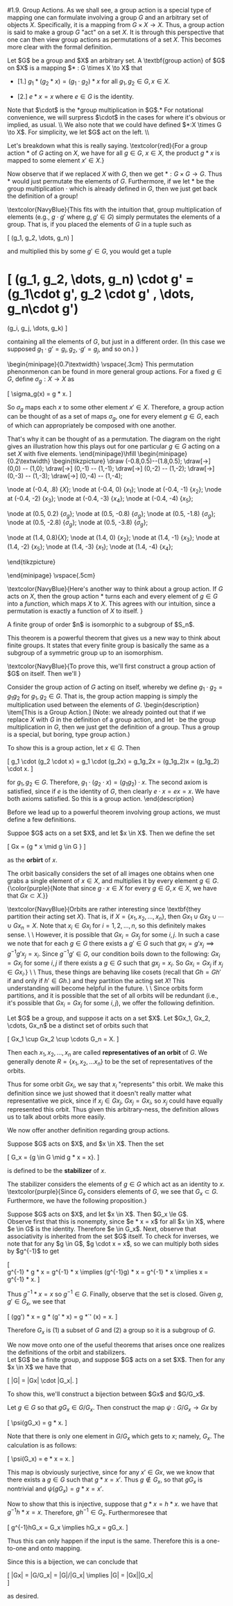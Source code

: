 #1.9. Group Actions.
As we shall see, a group action is a special type of mapping one can
formulate involving a group $G$ and an arbitrary set of objects $X$.
Specifically, it is a mapping from $G \times X \to X$.
Thus, a group action is said to make a group $G$ "act" on a set
$X$. It is through this perspective that one can then view group
actions as permutations of a set $X$. This becomes more clear with
the formal definition. 


<span style="display:block" class="definition">
Let $G$ be a group and $X$ an arbitrary set. A \textbf{group
action} of $G$ on $X$ is a mapping $* : G \times X \to X$
that 

* [1.] $g_1 * (g_2 * x) = (g_1 \cdot g_2) * x$ for
all $g_1, g_2 \in G, x \in X$.



* [2.] $e * x = x$ where $e \in G$ is the identity.



</span>
Note that $\cdot$ is the *group multiplication in $G$.* For
notational convenience, we will surpress $\cdot$ in the cases for
where it's obvious or implied, as usual.
\\
We also note that we could have defined $*:X \times G \to X$. For
simplicity, we let $G$ act on the left.
\\  

Let's breakdown what this is really saying.
\textcolor{red}{For a group
action $*$ of $G$ acting on $X$, we have for all $g \in G$, $x \in
X$, the product $g * x$ is mapped to some element $x' \in X$.}

Now observe that if
we replaced $X$ with $G$, then we get $* : G \times G \to G$.
Thus $*$ would just permutate the elements of $G$.
Furthermore, if we let $*$ be the group multiplication $\cdot$ which
is already defined in $G$, then we just get back the definition of
a group! 

\textcolor{NavyBlue}{This fits with the intuition that,
group multiplication of elements (e.g., $g \cdot g'$ where $g, g'
\in G$) simply permutates the elements of a group. That is, if 
you placed the elements of $G$ in a tuple such as 

\[
(g_1, g_2, \dots, g_n)
\]

and multiplied this by some $g' \in G$, you would get a tuple 

\[
(g_1, g_2, \dots, g_n) \cdot g' 
= (g_1\cdot g', g_2 \cdot g' , \dots, g_n\cdot g')
=
(g_i, g_j, \dots, g_k)
\]

containing all the elements of $G$, but just in a different order.
(In this case we supposed $g_1 \cdot g' = g_i, g_2, \cdot g' =
g_j$, and so on.)
} 

\begin{minipage}{0.7\textwidth}
\vspace{.3cm}
This permutation phenonmenon can be found in more general
group actions.  For a fixed $g \in G$, define $\sigma_g:
X \to X$ as 

\[
\sigma_g(x) = g * x.
\]

So $\sigma_g$ maps each $x$ to some other element $x' \in X$.
Therefore, a group action can be thought of as a set of maps
$\sigma_g$, one for every element $g \in G$, each of which can
appropriately be composed with one another. 

That's why
it can be thought of as a permutation. The diagram on the right
gives an illustration how this plays out for one particular
$g \in G$ acting on a set $X$ with five elements.
\end{minipage}\hfill
\begin{minipage}{0.2\textwidth}
\begin{tikzpicture}
\draw (-0.8,0.5)--(1.8,0.5);
\draw[->] (0,0) -- (1,0);
\draw[->] (0,-1) -- (1,-1);
\draw[->] (0,-2) -- (1,-2);
\draw[->] (0,-3) -- (1,-3);
\draw[->] (0,-4) -- (1,-4);

\node at (-0.4, .8) {$X$};
\node at (-0.4, 0) {$x_1$};
\node at (-0.4, -1) {$x_2$};
\node at (-0.4, -2) {$x_3$};
\node at (-0.4, -3) {$x_4$};
\node at (-0.4, -4) {$x_5$};

\node at (0.5, 0.2) {$\sigma_g$};
\node at (0.5, -0.8) {$\sigma_g$};
\node at (0.5, -1.8) {$\sigma_g$};
\node at (0.5, -2.8) {$\sigma_g$};
\node at (0.5, -3.8) {$\sigma_g$};

\node at (1.4, 0.8){$X$};
\node at (1.4, 0) {$x_2$};
\node at (1.4, -1) {$x_3$};
\node at (1.4, -2) {$x_5$};
\node at (1.4, -3) {$x_1$};
\node at (1.4, -4) {$x_4$};

\end{tikzpicture}

\end{minipage} 
\vspace{.5cm}

\textcolor{NavyBlue}{Here's another way to think about a group
action. If $G$ acts on $X$, then the group action $*$ turns each 
and every element of $g \in G$ into a *function*, which
maps $X$ to $X$. This agrees with our intuition, since a
permutation is exactly a function of $X$ to itself. }

<span style="display:block" class="theorem">
A finite group of order $n$ is isomorphic to a subgroup of $S_n$.
</span>

This theorem is a powerful theorem that gives us a new way to
think about finite groups. It states that every finite group is
basically the same as a subgroup of a symmetric group up to an
isomorphism. 


<span style="display:block" class="proof">
\textcolor{NavyBlue}{To prove this, we'll first construct a
group action of $G$ on itself. Then we'll }

Consider the group action of $G$ acting on itself, whereby we
define $g_1 \cdot g_2 = g_1g_2$ for $g_1, g_2 \in G$. That is,
the group action 
mapping is simply the multiplication used between the elements
of $G$. 
\begin{description}
\item[This is a Group Action.] 
(Note: we already pointed out that if we replace $X$ with
$G$ in the definition of a group action, and let $\cdot$
be the group multiplication in $G$, then we just get the
definition of a group. Thus a group is a special, but
boring, type group action.)

To show this is a group action, let $x \in G$. Then 

\[
g_1 \cdot (g_2 \cdot x) = g_1 \cdot (g_2x) = g_1g_2x = (g_1g_2)x = (g_1g_2) \cdot x.
\]

for $g_1, g_2 \in G$.
Therefore, $g_1 \cdot (g_2 \cdot x) = (g_1g_2) \cdot x.$
The second axiom is satisfied, since if $e$ is the
identity of $G$, then clearly $e \cdot x = ex = x$. We
have both axioms satisfied. So this is a group action. 
\end{description}
</span>

Before we lead up to a powerful theorem involving group actions,
we must define a few definitions. 


<span style="display:block" class="definition">
Suppoe $G$ acts on a set $X$, and let $x \in X$. Then we
define the set 

\[
Gx = \{g * x \mid g \in G \}
\]

as the **orbirt** of $x$. 
</span>

The orbit basically considers the set of all images one obtains
when one grabs a single element of $x \in X$, and multiplies it by
every element $g \in G$. {\color{purple}{Note that since $g
\cdot x \in X$ for every $g \in G, x \in X$, we have that $Gx \subset X$.}}

\textcolor{NavyBlue}{Orbits are rather interesting since \textbf{they partition their acting
set $X$}. That is, if $X = \{x_1, x_2, \dots, x_n\}$, then 
$Gx_1 \cup Gx_2 \cup \cdots \cup Gx_n = X$. Note that $x_i \in
Gx_i$ for $i = 1, 2, \dots, n$, so this definitely makes sense.
\\
\\
However, it is possible that $Gx_i = Gx_j$ for some $i, j.$ In
such a case we note that for each $g \in G$ there exists a $g' \in
G$ such that $gx_i = g'x_j \implies g^{-1}g'x_j = x_i$. Since
$g^{-1}g' \in G$, 
our condition boils down to the following: 
$Gx_i = Gx_j$ for some $i, j$ if there exists a $g \in G$
such that 
$gx_j = x_i$. So $Gx_i = Gx_j$ if $x_j \in Gx_i$.}
\\
\\
Thus, these things are behaving like cosets (recall that $Gh =
Gh'$ if and only if $h' \in Gh$.) and they partition the acting
set $X$! This understanding will become helpful in the future. 
\\
\\
Since orbits form partitions, and it is possible that the set of
all orbits will be redundant (i.e., it's possible that $Gx_i =
Gx_j$ for some $i, j$), we offer the following definition.


<span style="display:block" class="definition">
Let $G$ be a group, and suppose it acts on a set $X$. 
Let $Gx_1, Gx_2, \cdots, Gx_n$ be a distinct set of
orbits  such that 

\[
Gx_1 \cup Gx_2 \cup \cdots G_n = X.
\]

Then each $x_1, x_2, \dots, x_n$ are called
**representatives of an orbit** of $G$. We generally
denote $R = \{x_1, x_2, \dots x_n\}$ to be the set of
representatives of the orbits. 
</span>

Thus for some orbit $Gx_i$, we say that $x_i$ "represents" this
orbit. We make this definition since we just showed that 
it doesn't really matter what representative we pick, since if 
$x_j \in Gx_j$, $Gx_j = Gx_i$, so $x_j$ could have equally
represented this orbit. Thus given this arbitrary-ness, the
definition allows us to talk about orbits more easily.

We now offer another definition regarding group actions.


<span style="display:block" class="definition">
Suppose $G$ acts on $X$, and $x \in X$. Then the set 

\[
G_x = \{g \in G \mid g * x = x\}.
\]

is defined to be the **stabilizer** of $x$.
</span>

The stabilizer considers the elements of $g \in G$ which act as an
identity to $x$. \textcolor{purple}{Since $G_x$ considers elements
of $G$, we see that $G_x \subset G$. Furthermore, we have the
following proposition.}


<span style="display:block" class="proposition">
Suppose $G$ acts on $X$, and let $x \in X$. Then $G_x \le G$.
</span>


<span style="display:block" class="proof">
Observe first that this is nonempty, since $e * x = x$ for
all $x \in X$, where $e \in G$ is the identity. Therefore $e
\in G_x$. Next, observe that associativity is inherited from
the set $G$ itself. To check for inverses, we note that for any $g \in G$, $g \cdot x = x$, 
so we can multiply both sides by $g^{-1}$ to get

\[  
g^{-1} * g * x = g^{-1} * x \implies (g^{-1}g) * x = g^{-1} * x 
\implies x = g^{-1} * x.
\]

Thus $g^{-1} * x = x$ so $g^{-1} \in G$. Finally, observe
that the set is closed. Given $g, g' \in G_x$, we see that 

\[
(gg') * x = g * (g' * x) = g *`' (x) = x.
\]

Therefore $G_x$ is (1) a subset of $G$ and (2) a group so it
is a subgroup of $G$.

</span>
We now move onto one of the useful theorems that arises once one
realizes the definitions of the orbit and stabilizers.


<span style="display:block" class="theorem">
Let $G$ be a finite group, and suppose $G$ acts on a set $X$.
Then for any $x \in X$ we have that 

\[
|G| = |Gx| \cdot |G_x|.
\]

</span>


<span style="display:block" class="proof">
To show this, we'll construct a bijection between $Gx$ and
$G/G_x$. 

Let $g \in G$ so that $gG_x \in G/G_x$. Then construct the map
$\psi: G/G_x \to Gx$ by

\[
\psi(gG_x) = g * x.
\]

Note that there is only one element in $G/G_x$ which gets
to $x$; namely, $G_x$. The calculation is as follows:

\[
\psi(G_x) = e * x = x.
\]

This map is obviously surjective, since for any $x' \in Gx$, we
we know that there exists a $g \in G$ such that $g * x = x'$.
Thus $g \not\in G_x$, so that $gG_x$ is nontrivial and
$\psi(gG_x) = g * x = x'$.

Now to show that this is injective, suppose that $g*x = h*x$.
we have that $g^{-1}h * x = x$. Therefore, $gh^{-1} \in G_x$.
Furthermoresee that 

\[
g^{-1}hG_x = G_x \implies hG_x = gG_x.
\]

Thus this can only happen if the input is the same. Therefore
this is a one-to-one and onto mapping. 

Since this is a bijection, we can conclude that 

\[
|Gx| = |G/G_x| = |G|/|G_x| \implies |G| = |Gx||G_x|    
\]

as desired.
</span>





<script src="../../mathjax_helper.js"></script>
